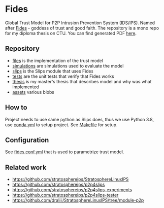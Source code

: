 # Fides

Global Trust Model for P2P Intrusion Prevention System (IDS/IPS). Named
after [Fides](https://en.wikipedia.org/wiki/Fides_(deity)) - goddess of trust and good faith. The repository is a mono
repo for my diploma thesis on CTU. You can find generated PDF [here](assets/thesis.pdf).

## Repository

* [files](fides) is the implementation of the trust model
* [simulations](simulations) are simulations used to evaluate the model
* [slips](slips) is the Slips module that uses Fides
* [tests](tests) are the unit tests that verify that Fides works
* [thesis](thesis) is my master's thesis that describes model and why was what implemented
* [assets](assets) various blobs

## How to

Project needs to use same python as Slips does, thus we use Python 3.8, use [conda.yml](conda.yml) to setup project.
See [Makefile](Makefile) for setup.

## Configuration

See [fides.conf.yml](fides.conf.yml) that is used to parametrize trust model.

## Related work

* https://github.com/stratosphereips/StratosphereLinuxIPS
* https://github.com/stratosphereips/p2p4slips
* https://github.com/stratosphereips/p2p4slips-experiments
* https://github.com/stratosphereips/p2p4slips-tester
* https://github.com/draliii/StratosphereLinuxIPS/tree/module-p2p
